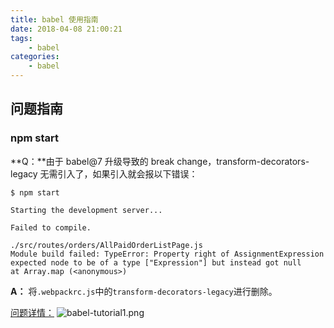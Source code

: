 ```yaml
---
title: babel 使用指南
date: 2018-04-08 21:00:21
tags:
    - babel
categories:
    - babel
---
```


## 问题指南

### npm start

**Q：**由于 babel@7 升级导致的 break change，transform-decorators-legacy 无需引入了，如果引入就会报以下错误：
```
$ npm start

Starting the development server...

Failed to compile.

./src/routes/orders/AllPaidOrderListPage.js
Module build failed: TypeError: Property right of AssignmentExpression expected node to be of a type ["Expression"] but instead got null
at Array.map (<anonymous>)
```
**A：**
将`.webpackrc.js`中的`transform-decorators-legacy`进行删除。

[问题详情：](https://github.com/ant-design/ant-design-pro/pull/1345)
![babel-tutorial1.png](/images/babel-tutorial/img1.png)
